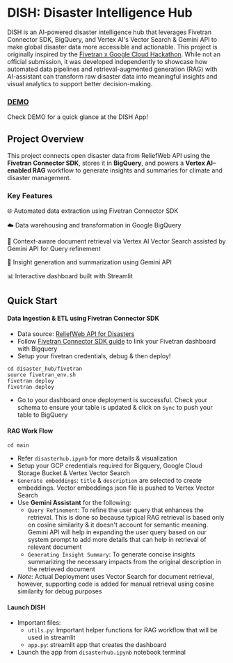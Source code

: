 # DISH: Disaster Intelligence Hub
DISH is an AI-powered disaster intelligence hub that leverages Fivetran Connector SDK, BigQuery, and Vertex AI's Vector Search & Gemini API to make global disaster data more accessible and actionable.
This project is originally inspired by the [Fivetran x Google Cloud Hackathon](https://ai-accelerate.devpost.com/). While not an official submission, it was developed independently to showcase how automated data pipelines and retrieval-augmented generation (RAG) with AI-assistant can transform raw disaster data into meaningful insights and visual analytics to support better decision-making.

### [DEMO](https://www.dropbox.com/scl/fi/8oj5h19q6btuthdenpt9c/video3616112834.mp4?rlkey=wgqsbl8ajmqvvm3eqrvz0bup7&st=v7u2u0do&dl=0)
Check DEMO for a quick glance at the DISH App!

## Project Overview
This project connects open disaster data from ReliefWeb API using the **Fivetran Connector SDK**, stores it in **BigQuery**, and powers a **Vertex AI–enabled RAG** workflow to generate insights and summaries for climate and disaster management.

### Key Features

🌐 Automated data extraction using Fivetran Connector SDK

☁️ Data warehousing and transformation in Google BigQuery

🧠 Context-aware document retrieval via Vertex AI Vector Search assisted by Gemini API for Query refinement

💬 Insight generation and summarization using Gemini API

📊 Interactive dashboard built with Streamlit

## Quick Start
#### Data Ingestion & ETL using Fivetran Connector SDK
- Data source: [ReliefWeb API for Disasters](https://reliefweb.int/disasters)
- Follow [Fivetran Connector SDK guide](https://fivetran.com/docs/connector-sdk/setup-guide) to link your Fivetran dashboard with Bigquery 
- Setup your fivetran credentials, debug & then deploy!
```
cd disaster_hub/fivetran
source fivetran_env.sh
fivetran deploy
fivetran deploy
```
- Go to your dashboard once deployment is successful. Check your schema to ensure your table is updated & click on `Sync` to push your table to BigQuery

#### RAG Work Flow
```
cd main
```
- Refer `disasterhub.ipynb` for more details & visualization
- Setup your GCP credentials required for Bigquery, Google Cloud Storage Bucket & Vertex Vector Search 
- `Generate embeddings`: `title` & `description` are selected to create embeddings. Vector embeddings json file is pushed to Vertex Vector Search
- Use **Gemini Assistant** for the following:
  - `Query Refinement`: To refine the user query that enhances the retrieval. This is done so because typical RAG retrieval is based only on cosine similarity & it doesn't account for semantic meaning. Gemini API will help in expanding the user query based on our system prompt to add more details that can help in retrieval of relevant document
  - `Generating Insight Summary`: To generate concise insights summarizing the necessary impacts from the original description in the retrieved document
- _Note_: Actual Deployment uses Vector Search for document retrieval, however, supporting code is added for manual retrieval using cosine similarity for debug purposes

#### Launch DISH
- Important files:
  - `utils.py`: Important helper functions for RAG workflow that will be used in streamlit
  - `app.py`: streamlit app that creates the dashboard
- Launch the app from `disasterhub.ipynb` notebook terminal




